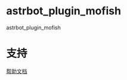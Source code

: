 # astrbot_plugin_mofish

astrbot_plugin_mofish

# 支持

[帮助文档](https://astrbot.soulter.top/dev/plugin.html)
